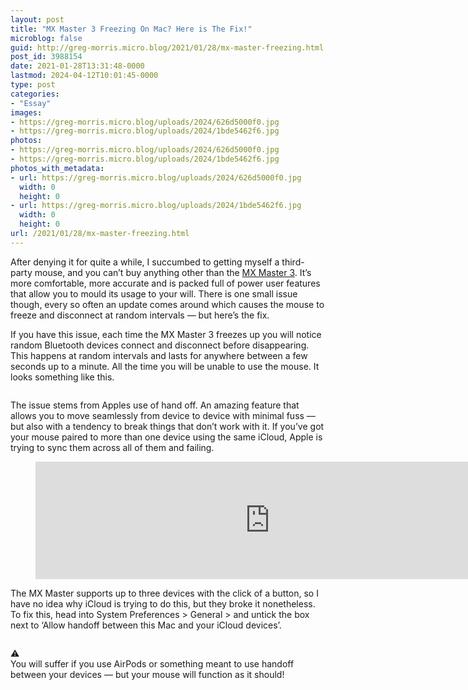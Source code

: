 ```yaml
---
layout: post
title: "MX Master 3 Freezing On Mac? Here is The Fix!"
microblog: false
guid: http://greg-morris.micro.blog/2021/01/28/mx-master-freezing.html
post_id: 3988154
date: 2021-01-28T13:31:48-0000
lastmod: 2024-04-12T10:01:45-0000
type: post
categories:
- "Essay"
images:
- https://greg-morris.micro.blog/uploads/2024/626d5000f0.jpg
- https://greg-morris.micro.blog/uploads/2024/1bde5462f6.jpg
photos:
- https://greg-morris.micro.blog/uploads/2024/626d5000f0.jpg
- https://greg-morris.micro.blog/uploads/2024/1bde5462f6.jpg
photos_with_metadata:
- url: https://greg-morris.micro.blog/uploads/2024/626d5000f0.jpg
  width: 0
  height: 0
- url: https://greg-morris.micro.blog/uploads/2024/1bde5462f6.jpg
  width: 0
  height: 0
url: /2021/01/28/mx-master-freezing.html
---
```

<p>After denying it for quite a while, I succumbed to getting myself a third-party mouse, and you can’t buy anything other than the <a href="https://gregmorris.co.uk/mx-master-review/">MX Master 3</a>. It’s more comfortable, more accurate and is packed full of power user features that allow you to mould its usage to your will. There is one small issue though, every so often an update comes around which causes the mouse to freeze and disconnect at random intervals — but here’s the fix.</p><p>If you have this issue, each time the MX Master 3 freezes up you will notice random Bluetooth devices connect and disconnect before disappearing. This happens at random intervals and lasts for anywhere between a few seconds up to a minute. All the time you will be unable to use the mouse. It looks something like this.</p><figure class="kg-card kg-image-card"><img src="uploads/2024/626d5000f0.jpg" class="kg-image" alt loading="lazy" /></figure><p>The issue stems from Apples use of hand off. An amazing feature that allows you to move seamlessly from device to device with minimal fuss — but also with a tendency to break things that don’t work with it. If you’ve got your mouse paired to more than one device using the same iCloud, Apple is trying to sync them across all of them and failing.</p><figure class="kg-card kg-embed-card"><iframe width="750" height="188" frameborder="0" src="https://googleads.g.doubleclick.net/pagead/ads?client=ca-pub-8335452151565777&output=html&h=188&slotname=5524743860&adk=3000940899&adf=1057741593&pi=t.ma~as.5524743860&w=750&fwrn=4&lmt=1636365897&rafmt=11&psa=0&format=750x188&url=https%3A%2F%2Fgregmorris.co.uk%2Fblog%2Fmx-master-freezing%2F&flash=0&wgl=1&dt=1636365896905&bpp=10&bdt=28&idt=58&shv=r20211103&mjsv=m202111030101&ptt=9&saldr=aa&abxe=1&cookie=ID%3D624289800618cd6a-2205bf5cdacc0058%3AT%3D1636364026%3ART%3D1636364026%3AS%3DALNI_MaK4ep4hjl4TBG5SsfZqenP5X_i-Q&prev_fmts=0x0&nras=1&correlator=7511213397426&frm=20&pv=1&ga_vid=2046011996.1636364022&ga_sid=1636365897&ga_hid=708583389&ga_fc=1&rplot=4&u_tz=0&u_his=2&u_h=1440&u_w=2560&u_ah=1415&u_aw=2560&u_cd=24&adx=277&ady=969&biw=1304&bih=1210&scr_x=0&scr_y=0&eid=31063355%2C31063361%2C31063426&oid=2&pvsid=580926662659406&pem=271&ref=https%3A%2F%2Fgregmorris.co.uk%2Fghost%2F&eae=0&fc=1920&brdim=80%2C150%2C80%2C150%2C2560%2C25%2C1319%2C1290%2C1319%2C1210&vis=1&rsz=%7C%7CeE%7C&abl=CS&pfx=0&fu=128&bc=31&ifi=2&uci=a!2&fsb=1&xpc=UsfMDdvhpv&p=https%3A//gregmorris.co.uk&dtd=237" allowfullscreen="true" data-google-container-id="a!2"></iframe></figure><p>The MX Master supports up to three devices with the click of a button, so I have no idea why iCloud is trying to do this, but they broke it nonetheless. To fix this, head into System Preferences > General > and untick the box next to ‘Allow handoff between this Mac and your iCloud devices’.</p><figure class="kg-card kg-image-card"><img src="uploads/2024/1bde5462f6.jpg" class="kg-image" alt loading="lazy" /></figure><div class="kg-card kg-callout-card kg-callout-card-grey"><div class="kg-callout-emoji">⚠️</div><div class="kg-callout-text">You will suffer if you use AirPods or something meant to use handoff between your devices — but your mouse will function as it should!</div></div>
